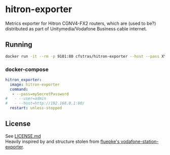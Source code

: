 # hitron-exporter

Metrics exporter for Hitron CGNV4-FX2 routers, which are (used to be?) distributed as part of Unitymedia/Vodafone Business cable internet.


## Running

```bash
docker run -it --rm -p 9101:80 cfstras/hitron-exporter --host --pass XYZ
```

### docker-compose

```yaml
hitron_exporter:
  image: hitron-exporter
  command:
   - --pass=mySecretPassword
#   - --user=admin
#   - --host=http://192.168.0.1:80/
  restart: unless-stopped
```
## License

See [LICENSE.md](LICENSE.md)  
Heavily inspired by and structure stolen from [fluepke's vodafone-station-exporter](https://github.com/Fluepke/vodafone-station-exporter).  

